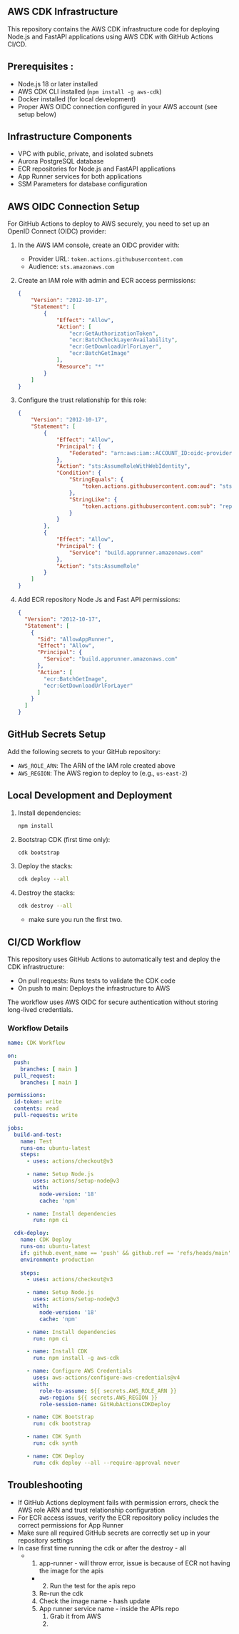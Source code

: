 ## AWS CDK Infrastructure

This repository contains the AWS CDK infrastructure code for deploying Node.js and FastAPI applications using AWS CDK with GitHub Actions CI/CD.

## Prerequisites :

- Node.js 18 or later installed
- AWS CDK CLI installed (`npm install -g aws-cdk`)
- Docker installed (for local development)
- Proper AWS OIDC connection configured in your AWS account (see setup below)

## Infrastructure Components

- VPC with public, private, and isolated subnets
- Aurora PostgreSQL database
- ECR repositories for Node.js and FastAPI applications
- App Runner services for both applications
- SSM Parameters for database configuration

## AWS OIDC Connection Setup

For GitHub Actions to deploy to AWS securely, you need to set up an OpenID Connect (OIDC) provider:

1. In the AWS IAM console, create an OIDC provider with:
   - Provider URL: `token.actions.githubusercontent.com`
   - Audience: `sts.amazonaws.com`

2. Create an IAM role with admin and ECR access permissions:

   ```json
   {
       "Version": "2012-10-17",
       "Statement": [
           {
               "Effect": "Allow",
               "Action": [
                   "ecr:GetAuthorizationToken",
                   "ecr:BatchCheckLayerAvailability",
                   "ecr:GetDownloadUrlForLayer",
                   "ecr:BatchGetImage"
               ],
               "Resource": "*"
           }
       ]
   }
   ```

3. Configure the trust relationship for this role:

   ```json
   {
       "Version": "2012-10-17",
       "Statement": [
           {
               "Effect": "Allow",
               "Principal": {
                   "Federated": "arn:aws:iam::ACCOUNT_ID:oidc-provider/token.actions.githubusercontent.com"
               },
               "Action": "sts:AssumeRoleWithWebIdentity",
               "Condition": {
                   "StringEquals": {
                       "token.actions.githubusercontent.com:aud": "sts.amazonaws.com"
                   },
                   "StringLike": {
                       "token.actions.githubusercontent.com:sub": "repo:Tulio-Health/*"
                   }
               }
           },
           {
               "Effect": "Allow",
               "Principal": {
                   "Service": "build.apprunner.amazonaws.com"
               },
               "Action": "sts:AssumeRole"
           }
       ]
   }
   ```

4. Add ECR repository Node Js and Fast API permissions:

   ```json
   {
     "Version": "2012-10-17",
     "Statement": [
       {
         "Sid": "AllowAppRunner",
         "Effect": "Allow",
         "Principal": {
           "Service": "build.apprunner.amazonaws.com"
         },
         "Action": [
           "ecr:BatchGetImage",
           "ecr:GetDownloadUrlForLayer"
         ]
       }
     ]
   }
   ```

## GitHub Secrets Setup

Add the following secrets to your GitHub repository:

- `AWS_ROLE_ARN`: The ARN of the IAM role created above 
- `AWS_REGION`: The AWS region to deploy to (e.g., `us-east-2`)

## Local Development and Deployment

1. Install dependencies:
   ```bash
   npm install
   ```

2. Bootstrap CDK (first time only):
   ```bash
   cdk bootstrap
   ```

3. Deploy the stacks:
   ```bash
   cdk deploy --all
   ```

4. Destroy the stacks: 
   ```bash
   cdk destroy --all
   ```
   - make sure you run the first two.

## CI/CD Workflow

This repository uses GitHub Actions to automatically test and deploy the CDK infrastructure:

- On pull requests: Runs tests to validate the CDK code
- On push to main: Deploys the infrastructure to AWS

The workflow uses AWS OIDC for secure authentication without storing long-lived credentials.

### Workflow Details

```yaml
name: CDK Workflow

on:
  push:
    branches: [ main ]
  pull_request:
    branches: [ main ]

permissions:
  id-token: write
  contents: read
  pull-requests: write

jobs:
  build-and-test:
    name: Test
    runs-on: ubuntu-latest
    steps:
      - uses: actions/checkout@v3

      - name: Setup Node.js
        uses: actions/setup-node@v3
        with:
          node-version: '18'
          cache: 'npm'

      - name: Install dependencies
        run: npm ci

  cdk-deploy:
    name: CDK Deploy
    runs-on: ubuntu-latest
    if: github.event_name == 'push' && github.ref == 'refs/heads/main'
    environment: production
    
    steps:
      - uses: actions/checkout@v3

      - name: Setup Node.js
        uses: actions/setup-node@v3
        with:
          node-version: '18'
          cache: 'npm'

      - name: Install dependencies
        run: npm ci

      - name: Install CDK
        run: npm install -g aws-cdk

      - name: Configure AWS Credentials
        uses: aws-actions/configure-aws-credentials@v4
        with:
          role-to-assume: ${{ secrets.AWS_ROLE_ARN }}
          aws-region: ${{ secrets.AWS_REGION }}
          role-session-name: GitHubActionsCDKDeploy

      - name: CDK Bootstrap
        run: cdk bootstrap

      - name: CDK Synth
        run: cdk synth

      - name: CDK Deploy
        run: cdk deploy --all --require-approval never
```

## Troubleshooting

- If GitHub Actions deployment fails with permission errors, check the AWS role ARN and trust relationship configuration
- For ECR access issues, verify the ECR repository policy includes the correct permissions for App Runner
- Make sure all required GitHub secrets are correctly set up in your repository settings
- In case first time running the cdk or after the destroy - all 
  - 1. app-runner - will throw error, issue is because of ECR not having the image for the apis 
	- 2. Run the test for the apis repo 
	3. Re-run the cdk 
	4. Check the image name - hash update 
	5. App runner service name - inside the APIs repo 
		1. Grab it from AWS 
		2. 
